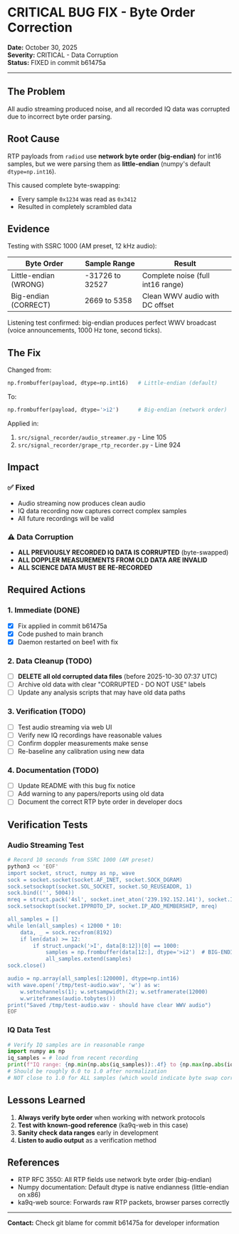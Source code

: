 # CRITICAL BUG FIX - Byte Order Correction

**Date:** October 30, 2025  
**Severity:** CRITICAL - Data Corruption  
**Status:** FIXED in commit b61475a

---

## The Problem

All audio streaming produced noise, and all recorded IQ data was corrupted due to incorrect byte order parsing.

## Root Cause

RTP payloads from `radiod` use **network byte order (big-endian)** for int16 samples, but we were parsing them as **little-endian** (numpy's default `dtype=np.int16`).

This caused complete byte-swapping:
- Every sample `0x1234` was read as `0x3412`
- Resulted in completely scrambled data

## Evidence

Testing with SSRC 1000 (AM preset, 12 kHz audio):

| Byte Order | Sample Range | Result |
|------------|--------------|--------|
| Little-endian (WRONG) | -31726 to 32527 | Complete noise (full int16 range) |
| Big-endian (CORRECT) | 2669 to 5358 | Clean WWV audio with DC offset |

Listening test confirmed: big-endian produces perfect WWV broadcast (voice announcements, 1000 Hz tone, second ticks).

## The Fix

Changed from:
```python
np.frombuffer(payload, dtype=np.int16)   # Little-endian (default)
```

To:
```python
np.frombuffer(payload, dtype='>i2')      # Big-endian (network order)
```

Applied in:
1. `src/signal_recorder/audio_streamer.py` - Line 105
2. `src/signal_recorder/grape_rtp_recorder.py` - Line 924

## Impact

### ✅ Fixed
- Audio streaming now produces clean audio
- IQ data recording now captures correct complex samples
- All future recordings will be valid

### ⚠️ Data Corruption
- **ALL PREVIOUSLY RECORDED IQ DATA IS CORRUPTED** (byte-swapped)
- **ALL DOPPLER MEASUREMENTS FROM OLD DATA ARE INVALID**
- **ALL SCIENCE DATA MUST BE RE-RECORDED**

## Required Actions

### 1. Immediate (DONE)
- [x] Fix applied in commit b61475a
- [x] Code pushed to main branch
- [x] Daemon restarted on bee1 with fix

### 2. Data Cleanup (TODO)
- [ ] **DELETE all old corrupted data files** (before 2025-10-30 07:37 UTC)
- [ ] Archive old data with clear "CORRUPTED - DO NOT USE" labels
- [ ] Update any analysis scripts that may have old data paths

### 3. Verification (TODO)
- [ ] Test audio streaming via web UI
- [ ] Verify new IQ recordings have reasonable values
- [ ] Confirm doppler measurements make sense
- [ ] Re-baseline any calibration using new data

### 4. Documentation (TODO)
- [ ] Update README with this bug fix notice
- [ ] Add warning to any papers/reports using old data
- [ ] Document the correct RTP byte order in developer docs

## Verification Tests

### Audio Streaming Test
```bash
# Record 10 seconds from SSRC 1000 (AM preset)
python3 << 'EOF'
import socket, struct, numpy as np, wave
sock = socket.socket(socket.AF_INET, socket.SOCK_DGRAM)
sock.setsockopt(socket.SOL_SOCKET, socket.SO_REUSEADDR, 1)
sock.bind(('', 5004))
mreq = struct.pack('4sl', socket.inet_aton('239.192.152.141'), socket.INADDR_ANY)
sock.setsockopt(socket.IPPROTO_IP, socket.IP_ADD_MEMBERSHIP, mreq)

all_samples = []
while len(all_samples) < 12000 * 10:
    data, _ = sock.recvfrom(8192)
    if len(data) >= 12:
        if struct.unpack('>I', data[8:12])[0] == 1000:
            samples = np.frombuffer(data[12:], dtype='>i2')  # BIG-ENDIAN!
            all_samples.extend(samples)
sock.close()

audio = np.array(all_samples[:120000], dtype=np.int16)
with wave.open('/tmp/test-audio.wav', 'w') as w:
    w.setnchannels(1); w.setsampwidth(2); w.setframerate(12000)
    w.writeframes(audio.tobytes())
print("Saved /tmp/test-audio.wav - should have clear WWV audio")
EOF
```

### IQ Data Test
```python
# Verify IQ samples are in reasonable range
import numpy as np
iq_samples = # load from recent recording
print(f"IQ range: {np.min(np.abs(iq_samples)):.4f} to {np.max(np.abs(iq_samples)):.4f}")
# Should be roughly 0.0 to 1.0 after normalization
# NOT close to 1.0 for ALL samples (which would indicate byte swap corruption)
```

## Lessons Learned

1. **Always verify byte order** when working with network protocols
2. **Test with known-good reference** (ka9q-web in this case)
3. **Sanity check data ranges** early in development
4. **Listen to audio output** as a verification method

## References

- RTP RFC 3550: All RTP fields use network byte order (big-endian)
- Numpy documentation: Default dtype is native endianness (little-endian on x86)
- ka9q-web source: Forwards raw RTP packets, browser parses correctly

---

**Contact:** Check git blame for commit b61475a for developer information
